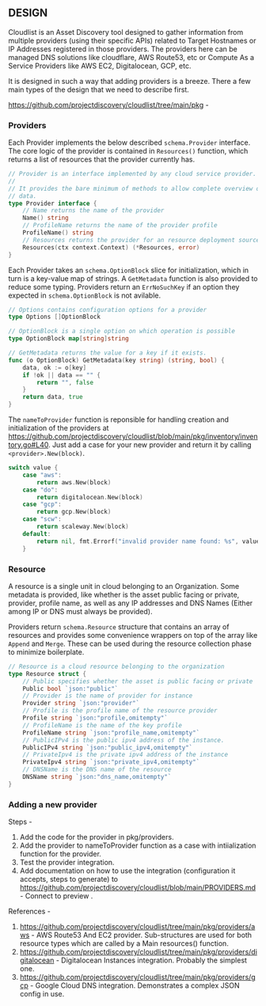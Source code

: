 ## DESIGN

Cloudlist is an Asset Discovery tool designed to gather information from multiple providers (using their specific APIs) related to Target Hostnames or IP Addresses registered in those providers. The providers here can be managed DNS solutions like cloudflare, AWS Route53, etc or Compute As a Service Providers like AWS EC2, Digitalocean, GCP, etc.

It is designed in such a way that adding providers is a breeze. There a few main types of the design that we need to describe first.

https://github.com/projectdiscovery/cloudlist/tree/main/pkg -

### Providers
Each Provider implements the below described `schema.Provider` interface. The core logic of the provider is contained in `Resources()` function, which returns a list of resources that the provider currently has.

```go
// Provider is an interface implemented by any cloud service provider.
//
// It provides the bare minimum of methods to allow complete overview of user
// data.
type Provider interface {
	// Name returns the name of the provider
	Name() string
	// ProfileName returns the name of the provider profile
	ProfileName() string
	// Resources returns the provider for an resource deployment source.
	Resources(ctx context.Context) (*Resources, error)
}
```

Each Provider takes an `schema.OptionBlock` slice for initialization, which in turn is a key-value map of strings. A `GetMetadata` function is also provided to reduce some typing. Providers return an `ErrNoSuchKey` if an option they expected in `schema.OptionBlock` is not avilable.

```go
// Options contains configuration options for a provider
type Options []OptionBlock

// OptionBlock is a single option on which operation is possible
type OptionBlock map[string]string

// GetMetadata returns the value for a key if it exists.
func (o OptionBlock) GetMetadata(key string) (string, bool) {
	data, ok := o[key]
	if !ok || data == "" {
		return "", false
	}
	return data, true
}
```

The `nameToProvider` function is reponsible for handling creation and initialization of the providers at https://github.com/projectdiscovery/cloudlist/blob/main/pkg/inventory/inventory.go#L40. Just add a case for your new provider and return it by calling `<provider>.New(block)`. 

```go
switch value {
	case "aws":
		return aws.New(block)
	case "do":
		return digitalocean.New(block)
	case "gcp":
		return gcp.New(block)
	case "scw":
		return scaleway.New(block)
	default:
		return nil, fmt.Errorf("invalid provider name found: %s", value)
	}
```

### Resource

A resource is a single unit in cloud belonging to an Organization. Some metadata is provided, like whether is the asset public facing or private, provider, profile name, as well as any IP addresses and DNS Names (Either among IP or DNS must always be provided).

Providers return `schema.Resource` structure that contains an array of resources and provides some convenience wrappers on top of the array like `Append` and `Merge`. These can be used during the resource collection phase to minimize boilerplate.

```go
// Resource is a cloud resource belonging to the organization
type Resource struct {
	// Public specifies whether the asset is public facing or private
	Public bool `json:"public"`
	// Provider is the name of provider for instance
	Provider string `json:"provider"`
	// Profile is the profile name of the resource provider
	Profile string `json:"profile,omitempty"`
	// ProfileName is the name of the key profile
	ProfileName string `json:"profile_name,omitempty"`
	// PublicIPv4 is the public ipv4 address of the instance.
	PublicIPv4 string `json:"public_ipv4,omitempty"`
	// PrivateIpv4 is the private ipv4 address of the instance
	PrivateIpv4 string `json:"private_ipv4,omitempty"`
	// DNSName is the DNS name of the resource
	DNSName string `json:"dns_name,omitempty"`
}
```

### Adding a new provider

Steps - 

1. Add the code for the provider in pkg/providers.
2. Add the provider to nameToProvider function as a case with intiialization function for the provider.
3. Test the provider integration.
4. Add documentation on how to use the integration (configuration it accepts, steps to generate) to https://github.com/projectdiscovery/cloudlist/blob/main/PROVIDERS.md - Connect to preview .

References - 

1. https://github.com/projectdiscovery/cloudlist/tree/main/pkg/providers/aws - AWS Route53 And EC2 provider. Sub-structures are used for both resource types which are called by a Main resources() function. 
2. https://github.com/projectdiscovery/cloudlist/tree/main/pkg/providers/digitalocean - Digitalocean Instances integration. Probably the simplest one.
3. https://github.com/projectdiscovery/cloudlist/tree/main/pkg/providers/gcp - Google Cloud DNS integration. Demonstrates a complex JSON config in use.
